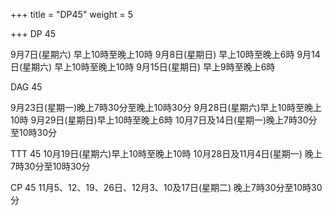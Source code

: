 +++
title = "DP45"
weight = 5

+++
DP 45

9月7日(星期六) 早上10時至晚上10時
9月8日(星期日) 早上10時至晚上6時
9月14日(星期六) 早上10時至晚上10時
9月15日(星期日) 早上9時至晚上6時

DAG 45

9月23日(星期一)晚上7時30分至晚上10時30分
9月28日(星期六)早上10時至晚上10時
9月29日(星期日)早上10時至晚上6時
10月7日及14日(星期一)晚上7時30分至10時30分

TTT 45
10月19日(星期六)早上10時至晚上10時
10月28日及11月4日(星期一) 晚上7時30分至10時30分

CP 45
11月5、12、19、26日、12月3、10及17日(星期二) 晚上7時30分至10時30分
